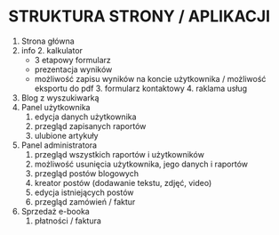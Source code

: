 #   STRUKTURA STRONY / APLIKACJI

1. Strona główna
  1. info
	2. kalkulator
		- 3 etapowy formularz
		- prezentacja wyników
		- możliwość zapisu wyników na koncie użytkownika / możliwość eksportu do pdf
	3. formularz kontaktowy
	4. raklama usług
2. Blog z wyszukiwarką
3. Panel użytkownika
	1. edycja danych użytkownika
	2. przegląd zapisanych raportów
	3. ulubione artykuły
4. Panel administratora
	1. przegląd wszystkich raportów i użytkowników
	2. możliwość usunięcia użytkownika, jego danych i raportów
	3. przegląd postów blogowych
	4. kreator postów (dodawanie tekstu, zdjęć, video)
	5. edycja istniejących postów
	6. przegląd zamówień / faktur
5. Sprzedaż e-booka
	1. płatności / faktura